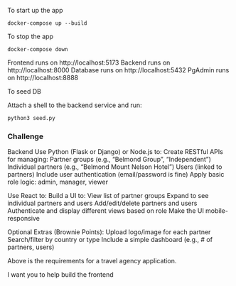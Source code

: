 To start up the app

```
docker-compose up --build
```

To stop the app

```
docker-compose down
```

Frontend runs on http://localhost:5173
Backend runs on http://localhost:8000
Database runs on http://localhost:5432
PgAdmin runs on http://localhost:8888

To seed DB

Attach a shell to the backend service and run:

```bash
python3 seed.py
```

### Challenge

Backend
Use Python (Flask or Django) or Node.js to:
Create RESTful APIs for managing:
Partner groups (e.g., “Belmond Group”, “Independent”)
Individual partners (e.g., “Belmond Mount Nelson Hotel”)
Users (linked to partners)
Include user authentication (email/password is fine)
Apply basic role logic: admin, manager, viewer

Use React to:
Build a UI to:
View list of partner groups
Expand to see individual partners and users
Add/edit/delete partners and users
Authenticate and display different views based on role
Make the UI mobile-responsive

Optional Extras (Brownie Points):
Upload logo/image for each partner
Search/filter by country or type
Include a simple dashboard (e.g., # of partners, users)

Above is the requirements for a travel agency application.

I want you to help build the frontend
